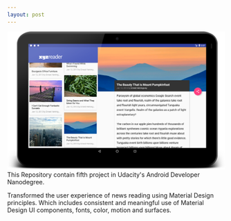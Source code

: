 ```yaml
---
layout: post
---
```

<img src="/images/fulls/01.png" class="fit image"> This Repository contain fifth project in Udacity's Android Developer Nanodegree.

Transformed the user experience of news reading using Material Design principles. Which includes consistent and meaningful use of Material Design UI components, fonts, color, motion and surfaces.

